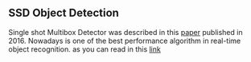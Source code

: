 ## SSD Object Detection

Single shot Multibox Detector was described in this [paper](https://arxiv.org/abs/1512.02325) published in 2016. Nowadays is one of the best performance  algorithm in real-time object recognition.  as you can read in this [link](https://medium.com/@jonathan_hui/object-detection-speed-and-accuracy-comparison-faster-r-cnn-r-fcn-ssd-and-yolo-5425656ae359) 
